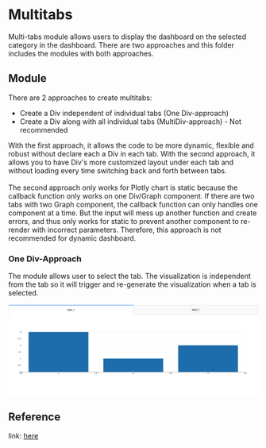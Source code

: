 # Multitabs
Multi-tabs module allows users to display the dashboard on the selected category in the dashboard. There are two approaches and this folder includes the modules with both approaches.

## Module
There are 2 approaches to create multitabs:
<ul>
	<li>Create a Div independent of individual tabs (One Div-approach)</li>
	<li>Create a Div along with all individual tabs (MultiDiv-approach) - Not recommended</li>
</ul>

With the first approach, it allows the code to be more dynamic, flexible and robust without declare each a Div in each tab. With the second approach, it allows you to have Div's more customized layout under each tab and without loading every time switching back and forth between tabs.
<br><br>
The second approach only works for Plotly chart is static because the callback function only works on one Div/Graph component. If there are two tabs with two Graph component, the callback function can only handles one component at a time. But the input will mess up another function and create errors, and thus only works for static to prevent another component to re-render with incorrect parameters. Therefore, this approach is not recommended for dynamic dashboard. 

### One Div-Approach
The module allows user to select the tab. The visualization is independent from the tab so it will trigger and re-generate the visualization when a tab is selected.

<img src=one_div.png>


## Reference
link: <a href="https://dash.plotly.com/dash-core-components/tabs">here</a>